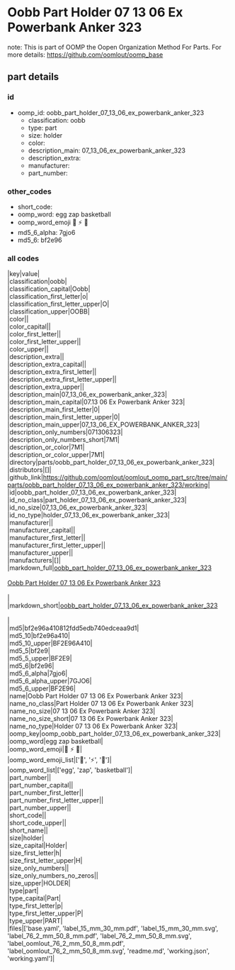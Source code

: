 # Oobb Part Holder 07 13 06 Ex Powerbank Anker 323  

note: This is part of OOMP the Oopen Organization Method For Parts. For more details: https://github.com/oomlout/oomp_base

##  part details





### id
* oomp_id: oobb_part_holder_07_13_06_ex_powerbank_anker_323
  * classification: oobb
  * type: part
  * size: holder
  * color: 
  * description_main: 07_13_06_ex_powerbank_anker_323
  * description_extra: 
  * manufacturer: 
  * part_number: 

### other_codes
* short_code: 
* oomp_word: egg zap basketball
* oomp_word_emoji :egg: :zap: :basketball:
* md5_6_alpha: 7gjo6
* md5_6: bf2e96

### all codes 
|key|value|  
|classification|oobb|  
|classification_capital|Oobb|  
|classification_first_letter|o|  
|classification_first_letter_upper|O|  
|classification_upper|OOBB|  
|color||  
|color_capital||  
|color_first_letter||  
|color_first_letter_upper||  
|color_upper||  
|description_extra||  
|description_extra_capital||  
|description_extra_first_letter||  
|description_extra_first_letter_upper||  
|description_extra_upper||  
|description_main|07_13_06_ex_powerbank_anker_323|  
|description_main_capital|07.13 06 Ex Powerbank Anker 323|  
|description_main_first_letter|0|  
|description_main_first_letter_upper|0|  
|description_main_upper|07_13_06_EX_POWERBANK_ANKER_323|  
|description_only_numbers|071306323|  
|description_only_numbers_short|7M1|  
|description_or_color|7M1|  
|description_or_color_upper|7M1|  
|directory|parts/oobb_part_holder_07_13_06_ex_powerbank_anker_323|  
|distributors|[]|  
|github_link|https://github.com/oomlout/oomlout_oomp_part_src/tree/main/parts/oobb_part_holder_07_13_06_ex_powerbank_anker_323/working|  
|id|oobb_part_holder_07_13_06_ex_powerbank_anker_323|  
|id_no_class|part_holder_07_13_06_ex_powerbank_anker_323|  
|id_no_size|07_13_06_ex_powerbank_anker_323|  
|id_no_type|holder_07_13_06_ex_powerbank_anker_323|  
|manufacturer||  
|manufacturer_capital||  
|manufacturer_first_letter||  
|manufacturer_first_letter_upper||  
|manufacturer_upper||  
|manufacturers|[]|  
|markdown_full|[oobb_part_holder_07_13_06_ex_powerbank_anker_323](https://github.com/oomlout/oomlout_oomp_part_src/tree/main/parts/oobb_part_holder_07_13_06_ex_powerbank_anker_323/working)<br>[](https://github.com/oomlout/oomlout_oomp_part_src/tree/main/parts/oobb_part_holder_07_13_06_ex_powerbank_anker_323/working)<br>[Oobb Part Holder 07 13 06 Ex Powerbank Anker 323](https://github.com/oomlout/oomlout_oomp_part_src/tree/main/parts/oobb_part_holder_07_13_06_ex_powerbank_anker_323/working)<br><br>|  
|markdown_short|[oobb_part_holder_07_13_06_ex_powerbank_anker_323](https://github.com/oomlout/oomlout_oomp_part_src/tree/main/parts/oobb_part_holder_07_13_06_ex_powerbank_anker_323/working)<br><br>|  
|md5|bf2e96a410812fdd5edb740edceaa9d1|  
|md5_10|bf2e96a410|  
|md5_10_upper|BF2E96A410|  
|md5_5|bf2e9|  
|md5_5_upper|BF2E9|  
|md5_6|bf2e96|  
|md5_6_alpha|7gjo6|  
|md5_6_alpha_upper|7GJO6|  
|md5_6_upper|BF2E96|  
|name|Oobb Part Holder 07 13 06 Ex Powerbank Anker 323|  
|name_no_class|Part Holder 07 13 06 Ex Powerbank Anker 323|  
|name_no_size|07 13 06 Ex Powerbank Anker 323|  
|name_no_size_short|07 13 06 Ex Powerbank Anker 323|  
|name_no_type|Holder 07 13 06 Ex Powerbank Anker 323|  
|oomp_key|oomp_oobb_part_holder_07_13_06_ex_powerbank_anker_323|  
|oomp_word|egg zap basketball|  
|oomp_word_emoji|:egg: :zap: :basketball:|  
|oomp_word_emoji_list|[':egg:', ':zap:', ':basketball:']|  
|oomp_word_list|['egg', 'zap', 'basketball']|  
|part_number||  
|part_number_capital||  
|part_number_first_letter||  
|part_number_first_letter_upper||  
|part_number_upper||  
|short_code||  
|short_code_upper||  
|short_name||  
|size|holder|  
|size_capital|Holder|  
|size_first_letter|h|  
|size_first_letter_upper|H|  
|size_only_numbers||  
|size_only_numbers_no_zeros||  
|size_upper|HOLDER|  
|type|part|  
|type_capital|Part|  
|type_first_letter|p|  
|type_first_letter_upper|P|  
|type_upper|PART|  
|files|['base.yaml', 'label_15_mm_30_mm.pdf', 'label_15_mm_30_mm.svg', 'label_76_2_mm_50_8_mm.pdf', 'label_76_2_mm_50_8_mm.svg', 'label_oomlout_76_2_mm_50_8_mm.pdf', 'label_oomlout_76_2_mm_50_8_mm.svg', 'readme.md', 'working.json', 'working.yaml']|  
